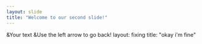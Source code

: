 ```yaml
---
layout: slide
title: "Welcome to our second slide!"
---
```

&Your text
&Use the left arrow to go back!
layout: fixing
title: "okay i'm fine"
